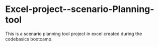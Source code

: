 # Excel-project--scenario-Planning-tool
This is a scenario planning tool project in excel created during the codebasics bootcamp.
